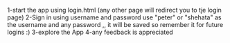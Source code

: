 1-start the app using login.html (any other page will redirect you to tje login page)
2-Sign in using username and password
use "peter" or "shehata" as the username and any password ,, it will be saved so remember it
for future logins :)
3-explore the App
4-any feedback is appreciated
